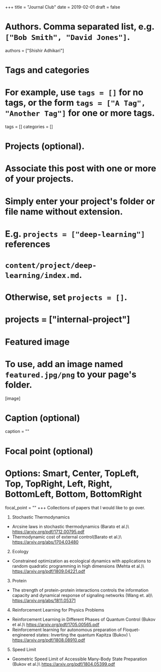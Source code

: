 +++
title = "Journal Club"
date = 2019-02-01
draft = false

# Authors. Comma separated list, e.g. `["Bob Smith", "David Jones"]`.
authors = ["Shishir Adhikari"]

# Tags and categories
# For example, use `tags = []` for no tags, or the form `tags = ["A Tag", "Another Tag"]` for one or more tags.
tags = []
categories = []

# Projects (optional).
#   Associate this post with one or more of your projects.
#   Simply enter your project's folder or file name without extension.
#   E.g. `projects = ["deep-learning"]` references
#   `content/project/deep-learning/index.md`.
#   Otherwise, set `projects = []`.
# projects = ["internal-project"]

# Featured image
# To use, add an image named `featured.jpg/png` to your page's folder.
[image]
  # Caption (optional)
  caption = ""

  # Focal point (optional)
  # Options: Smart, Center, TopLeft, Top, TopRight, Left, Right, BottomLeft, Bottom, BottomRight
  focal_point = ""
+++
Collections of papers that I would like to go over.

1. Stochastic Thermodynamics
  * Arcsine laws in stochastic thermodynamics (Barato et al.)\\
    https://arxiv.org/pdf/1712.00795.pdf
  * Thermodynamic cost of external control(Barato et al.)\\
    https://arxiv.org/abs/1704.03480

2. Ecology
  * Constrained optimization as ecological dynamics with applications to    random quadratic programming in high dimensions (Mehta et al.)\\
  https://arxiv.org/pdf/1809.04221.pdf

3. Protein
  * The strength of protein-protein interactions controls the information capacity and dynamical response of signaling networks (Wang et. al)\\
  https://arxiv.org/abs/1811.05371

4. Reinforcement Learning for Physics Problems
  * Reinforcement Learning in Different Phases of Quantum Control (Bukov et al.)\\
  https://arxiv.org/pdf/1705.00565.pdf
  * Reinforcement learning for autonomous preparation of Floquet-engineered states:
Inverting the quantum Kapitza  (Bukov) \\
https://arxiv.org/pdf/1808.08910.pdf

5. Speed Limit
  * Geometric Speed Limit of Accessible Many-Body State Preparation (Bukov et al.)\\
  https://arxiv.org/pdf/1804.05399.pdf
